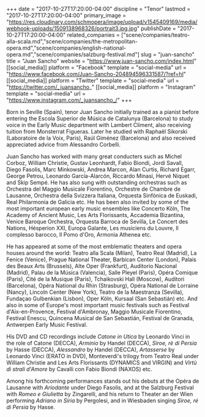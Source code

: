 +++
date = "2017-10-27T17:20:00-04:00"
discipline = "Tenor"
lastmod = "2017-10-27T17:20:00-04:00"
primary_image = "https://res.cloudinary.com/schmopera/image/upload/v1545409169/media/webhook-uploads/1509138968326/portrait3.jpg.jpg"
publishDate = "2017-10-27T17:20:00-04:00"
related_companies = ["scene/companies/teatro-alla-scala.md","scene/companies/the-metropolitan-opera.md","scene/companies/english-national-opera.md","scene/companies/salzburg-festival.md"]
slug = "juan-sancho"
title = "Juan Sancho"
website = "https://www.juan-sancho.com/index.html"
[[social_media]]
platform = "Facebook"
template = "social-media"
url = "https://www.facebook.com/Juan-Sancho-204894596331587/?ref=hl"
[[social_media]]
platform = "Twitter"
template = "social-media"
url = "https://twitter.com/_juansancho_"
[[social_media]]
platform = "Instagram"
template = "social-media"
url = "https://www.instagram.com/_juansancho_/"
+++

Born in Seville (Spain), tenor Juan Sancho initially trained as a pianist before entering the Escola Superior de Música de Catalunya (Barcelona) to study voice in the Early Music department with Lambert Climent, also receiving tuition from Monsterrat Figueras. Later he studied with Raphaël Sikorski (Laboratoire de la Voix, Paris), Raúl Giménez (Barcelona) and also received appreciated advice from Alessandro Corbelli.

Juan Sancho has worked with many great conducters such as Michel Corboz, William Christie, Gustav Leonhardt, Fabio Biondi, Jordi Savall, Diego Fasolis, Marc Minkowski, Andrea Marcon, Alan Curtis, Richard Egarr, George Petrou, Leonardo García-Alarcón, Riccardo Minasi, Hervé Niquet and Skip Sempé. He has also sung with outstanding orchestras such as Orchestra del Maggio Musicale Fiorentino, Orchestre de Chambre de Lausanne, Orchestra della Svizzera Italiana, Orquesta Sinfónica de Euskadi, Real Philarmonia de Galicia etc. He has been also invited by some of the most important european early music ensembles like Concerto Köln, The Academy of Ancient Music, Les Arts Florissants, Accademia Bizantina, Venice Baroque Orchestra, Orquesta Barroca de Sevilla, Le Concert des Nations, Hésperion XXI, Europa Galante, Les musiciens du Louvre, Il complesso barocco, Il Pomo d'Oro, Armonia Athenea etc.

He has appeared at some of the most emblematic theaters and opera houses around the world: Teatro alla Scala (Milan), Teatro Real (Madrid), La Fenice (Venice), Prague National Theater, Barbican Center (London), Palais des Beaux Arts (Brussels), Alte Oper (Frankfurt), Auditorio Nacional (Madrid), Palau de la Música (Valencia), Salle Pleyel (Paris), Opéra Comique (Paris), Cité de la Musique (Paris), Tchaikovski Hall (Moscow), Auditori (Barcelona), Opéra National du Rhin (Strasburg), Opéra National de Lorraine (Nancy), Lincoln Center (New York), Teatro de la Maestranza (Sevilla), Fundaçao Gulbenkian (Lisbon), Oper Köln, Kursaal (San Sebastián) etc. And also in some of Europe's most important music festivals such as Festival d'Aix-en-Provence, Festival d'Ambronay, Maggio Musicale Fiorentino, Festival Enescu, Quincena Musical de San Sebastián, Festival de Granada, Antwerpen Early Music Festival.

His DVD and CD recordings include *Catone in Utica* by Leonardo Vinci in the role of Catone (DECCA), *Arminio* by Handel (DECCA), *Siroe, rè di Persia* by Hasse (DECCA), *Alessandro* by Handel (DECCA), *Artasserse* by Leonardo Vinci (ERATO in DVD), Monteverdi's trilogy from Teatro Real under William Christie and Les Arts Florissants (DYNAMICS and VIRGIN) and *Virtù di strali d'Amore* by Cavalli con Fabio Biondi (NAXOS) etc.

Among his forthcoming performances stands out his debuts at the Opéra de Lausanne with *Ariodante* under Diego Fasolis, and at the Salzburg Festival with *Romeo e Giulietta* by Zingarelli, and his return to Theater an der Wien performing *Adriano in Siria* by Pergolesi, and in Wiesbaden singing *Siroe, ré di Persia* by Hasse.
